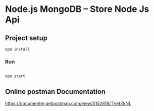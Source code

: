 # Node.js MongoDB – Store Node Js Api

## Project setup
```
npm install
```

### Run
```

npm start
```

## Online postman Documentation
https://documenter.getpostman.com/view/5152818/TVetZkNL
